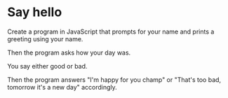 # Say hello

Create a program in JavaScript that prompts for your name and prints a greeting using your name.

Then the program asks how your day was.

You say either good or bad.

Then the program answers "I'm happy for you champ" or "That's too bad, tomorrow it's a new day" accordingly.
